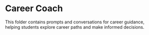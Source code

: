 # Career Coach

This folder contains prompts and conversations for career guidance, helping students explore career paths and make informed decisions.
